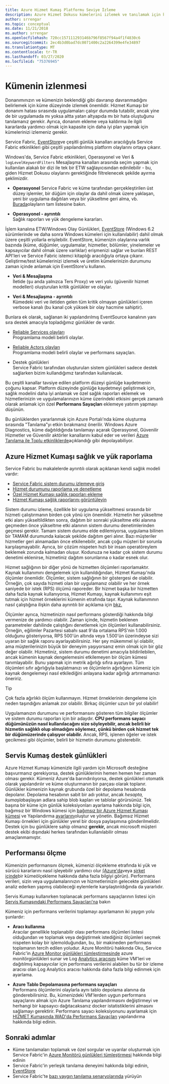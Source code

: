 ```yaml
---
title: Azure Hizmet Kumaş Platformu Seviye İzleme
description: Azure Hizmet Dokusu kümelerini izlemek ve tanılamak için kullanılan platform düzeyindeki olaylar ve günlükler hakkında bilgi edinin.
author: srrengar
ms.topic: conceptual
ms.date: 11/21/2018
ms.author: srrengar
ms.openlocfilehash: 720cc157111293146b796f8567f94a4f1f4830c6
ms.sourcegitcommit: 2ec4b3d0bad7dc0071400c2a2264399e4fe34897
ms.translationtype: MT
ms.contentlocale: tr-TR
ms.lasthandoff: 03/27/2020
ms.locfileid: "75376945"
---
```

# <a name="monitoring-the-cluster"></a>Kümenin izlenmesi

Donanımınızın ve kümenizin beklendiği gibi davranıp davranmadığını belirlemek için küme düzeyinde izlemek önemlidir. Hizmet Kumaşı bir donanım hatası sırasında uygulamaları çalışır durumda tutabilir, ancak yine de bir uygulamada mı yoksa altta yatan altyapıda mı bir hata oluştuğunu tanılamanız gerekir. Ayrıca, donanım ekleme veya kaldırma ile ilgili kararlarda yardımcı olmak için kapasite için daha iyi plan yapmak için kümelerinizi izlemeniz gerekir.

Service Fabric, [EventStore](service-fabric-diagnostics-events.md)ve çeşitli günlük kanalları aracılığıyla Service Fabric etkinlikleri gibi çeşitli yapılandırılmış platform olaylarını ortaya çıkarır. 

Windows'da, Service Fabric etkinlikleri, Operasyonel ve Veri & `logLevelKeywordFilters` Mesajlaşma kanalları arasında seçim yapmak için kullanılan alakalı bir dizi ile tek bir ETW sağlayıcısından edinilebilir - bu, giden Hizmet Dokusu olaylarını gerektiğinde filtrelenecek şekilde ayırma şeklimizdir.

* **Operasyonel** Service Fabric ve küme tarafından gerçekleştirilen üst düzey işlemler, bir düğüm için olaylar da dahil olmak üzere yaklaşan, yeni bir uygulama dağıtılan veya bir yükseltme geri alma, vb. [Burada](service-fabric-diagnostics-event-generation-operational.md)olayların tam listesine bakın.  

* **Operasyonel - ayrıntılı**  
Sağlık raporları ve yük dengeleme kararları.

İşlem kanalına ETW/Windows Olay Günlükleri, [EventStore](service-fabric-diagnostics-eventstore.md) (Windows 6.2 sürümlerinde ve daha sonra Windows kümeleri için kullanılabilir) dahil olmak üzere çeşitli yollarla erişilebilir. EventStore, kümenizin olaylarına varlık bazında (küme, düğümler, uygulamalar, hizmetler, bölümler, yinelemeler ve kapsayıcılar dahil olmak üzere varlıklar) erişmenizi sağlar ve bunları REST API'leri ve Service Fabric istemci kitaplığı aracılığıyla ortaya çıkarır. Geliştirme/test kümelerinizi izlemek ve üretim kümelerinizin durumunu zaman içinde anlamak için EventStore'u kullanın.

* **Veri & Mesajlaşma**  
İletide (şu anda yalnızca Ters Proxy) ve veri yolu (güvenilir hizmet modelleri) oluşturulan kritik günlükler ve olaylar.

* **Veri & Mesajlaşma - ayrıntılı**  
Kümedeki veri ve iletiden gelen tüm kritik olmayan günlükleri içeren verbose kanalı (bu kanal çok yüksek bir olay hacmine sahiptir).

Bunlara ek olarak, sağlanan iki yapılandırılmış EventSource kanalının yanı sıra destek amacıyla topladığımız günlükler de vardır.

* [Reliable Services olayları](service-fabric-reliable-services-diagnostics.md)  
Programlama modeli belirli olaylar.

* [Reliable Actors olayları](service-fabric-reliable-actors-diagnostics.md)  
Programlama modeli belirli olaylar ve performans sayaçları.

* Destek günlükleri  
Service Fabric tarafından oluşturulan sistem günlükleri sadece destek sağlarken bizim kullandığımız tarafından kullanılacak.

Bu çeşitli kanallar tavsiye edilen platform düzeyi günlüğe kaydetmenin çoğunu kapsar. Platform düzeyinde günlüğe kaydetmeyi geliştirmek için, sağlık modelini daha iyi anlamak ve özel sağlık raporları eklemek ve hizmetlerinizin ve uygulamalarınızın küme üzerindeki etkisini gerçek zamanlı olarak anlamak için özel **Performans Sayaçları** eklemeye yatırım yapmayı düşünün.

Bu günlüklerden yararlanmak için Azure Portalı'nda küme oluşturma sırasında "Tanılama"yı etkin bırakmanız önerilir. Windows Azure Diagnostics, küme dağıtıldığında tanılamayı açarak Operasyonel, Güvenilir Hizmetler ve Güvenilir aktörler kanallarını kabul eder ve verileri [Azure Tanılama ile Toplu etkinliklerde](service-fabric-diagnostics-event-aggregation-wad.md)açıklandığı gibi depolayabiliyor.

## <a name="azure-service-fabric-health-and-load-reporting"></a>Azure Hizmet Kumaşı sağlık ve yük raporlama

Service Fabric bu makalelerde ayrıntılı olarak açıklanan kendi sağlık modeli vardır:

- [Service Fabric sistem durumu izlemeye giriş](service-fabric-health-introduction.md)
- [Hizmet durumunu raporlama ve denetleme](service-fabric-diagnostics-how-to-report-and-check-service-health.md)
- [Özel Hizmet Kumaşı sağlık raporları ekleme](service-fabric-report-health.md)
- [Hizmet Kumaşı sağlık raporlarını görüntüleyin](service-fabric-view-entities-aggregated-health.md)

Sistem durumu izleme, özellikle bir uygulama yükseltmesi sırasında bir hizmeti çalıştırmanın birden çok yönü için önemlidir. Hizmetin her yükseltme etki alanı yükseltildikten sonra, dağıtım bir sonraki yükseltme etki alanına geçmeden önce yükseltme etki alanının sistem durumu denetimlerinden geçmesi gerekir. Tamam sistem durumu elde edilemiyorsa, uygulama bilinen bir TAMAM durumunda kalacak şekilde dağıtım geri alınır. Bazı müşteriler hizmetler geri alınamadan önce etkilenebilir, ancak çoğu müşteri bir sorunla karşılaşmayabilir. Ayrıca, bir çözüm nispeten hızlı bir insan operatöreylem beklemek zorunda kalmadan oluşur. Kodunuza ne kadar çok sistem durumu denetimi eklenirse, hizmetiniz dağıtım sorunlarına o kadar esnek olur.

Hizmet sağlığının bir diğer yönü de hizmetten ölçümleri raporlamaktır. Kaynak kullanımını dengelemek için kullanıldığından, Hizmet Kumaşı'nda ölçümler önemlidir. Ölçümler, sistem sağlığının bir göstergesi de olabilir. Örneğin, çok sayıda hizmeti olan bir uygulamanız olabilir ve her örnek saniyede bir istek (RPS) ölçümü raporeder. Bir hizmet başka bir hizmetten daha fazla kaynak kullanıyorsa, Hizmet Kumaşı, kaynak kullanımını eşit tutmak için hizmet örneklerini kümenin etrafında taşır. Kaynak kullanımının nasıl çalıştığına ilişkin daha ayrıntılı bir açıklama için [bkz.](service-fabric-cluster-resource-manager-metrics.md)

Ölçümler ayrıca, hizmetinizin nasıl performans gösterdiği hakkında bilgi vermenize de yardımcı olabilir. Zaman içinde, hizmetin beklenen parametreler dahilinde çalıştığını denetlemek için ölçümleri kullanabilirsiniz. Örneğin, eğilimler Pazartesi sabahı saat 9'da ortalama RPS'nin 1.000 olduğunu gösteriyorsa, RPS 500'ün altında veya 1.500'ün üzerindeyse sizi uyaran bir sağlık raporu ayarlayabilirsiniz. Her şey mükemmel iyi olabilir, ama müşterilerinizin büyük bir deneyim yaşıyorsanız emin olmak için bir göz değer olabilir. Hizmetiniz, sistem durumu denetimi amacıyla bildirilebilen, ancak kümenin kaynak dengelemesini etkilemeyen bir ölçüm kümesi tanımlayabilir. Bunu yapmak için metrik ağırlığı sıfıra ayarlayın. Tüm ölçümleri sıfır ağırlığıyla başlatmanızı ve ölçümlerin ağırlığının kümeniz için kaynak dengelemeyi nasıl etkilediğini anlayana kadar ağırlığı artırmamanızı öneririz.

> [!TIP]
> Çok fazla ağırlıklı ölçüm kullanmayın. Hizmet örneklerinin dengeleme için neden taşındığını anlamak zor olabilir. Birkaç ölçümler uzun bir yol olabilir!

Uygulamanızın durumunu ve performansını gösteren tüm bilgiler ölçümler ve sistem durumu raporları için bir adaydır. **CPU performans sayacı düğümünüzün nasıl kullanılacağını size söyleyebilir, ancak belirli bir hizmetin sağlıklı olup olmadığını söylemez, çünkü birden çok hizmet tek bir düğümüzerinde çalışıyor olabilir.** Ancak, RPS, işlenen öğeler ve istek gecikmesi gibi ölçümler, belirli bir hizmetin durumunu gösterebilir.

## <a name="service-fabric-support-logs"></a>Servis Kumaş destek günlükleri

Azure Hizmet Kumaşı kümenizle ilgili yardım için Microsoft desteğine başvurmanız gerekiyorsa, destek günlüklerinin hemen hemen her zaman olması gerekir. Kümeniz Azure'da barındırılıyorsa, destek günlükleri otomatik olarak yapılandırılır ve küme oluşturmanın bir parçası olarak toplanır. Günlükler kümenizin kaynak grubunda özel bir depolama hesabında depolanır. Depolama hesabının sabit bir adı yoktur, ancak *hesapta, kumaşla*başlayan adlara sahip blob kapları ve tablolar görürsünüz. Tek başına bir küme için günlük koleksiyonları ayarlama hakkında bilgi için, bağımsız bir Windows kümesi için [bağımsız bir Azure Hizmet Kumaşı kümesi](service-fabric-cluster-creation-for-windows-server.md) ve Yapılandırma [ayarlarını](service-fabric-cluster-manifest.md)oluştur ve yönetin. Bağımsız Hizmet Kumaşı örnekleri için günlükler yerel bir dosya paylaşımına gönderilmelidir. Destek için bu günlüklere sahip olmanız **gerekir,** ancak microsoft müşteri destek ekibi dışındaki herkes tarafından kullanılabilir olması amaçlanmamıştır.

## <a name="measuring-performance"></a>Performansı ölçme

Kümenizin performansını ölçmek, kümenizi ölçekleme etrafında ki yük ve sürücü kararlarını nasıl işleyebilir yardımcı olur [(Azure'da](service-fabric-cluster-scale-up-down.md)veya [şirket içinde](service-fabric-cluster-windows-server-add-remove-nodes.md)bir kümeölçekleme hakkında daha fazla bilgiyi görün). Performans verileri, sizin veya uygulamalarınızın ve hizmetlerinizin gelecekte günlükleri analiz ederken yapmış olabileceği eylemlerle karşılaştırıldığında da yararlıdır. 

Servis Kumaşı kullanırken toplanacak performans sayaçlarının listesi için [Servis Kumaşındaki Performans Sayaçları'na](service-fabric-diagnostics-event-generation-perf.md) bakın

Kümeniz için performans verilerini toplamayı ayarlamanın iki yaygın yolu şunlardır:

* **Aracı kullanma**  
Aracılar genellikle toplanabilir olası performans ölçümleri listesi olduğundan ve toplamak veya değiştirmek istediğiniz ölçümleri seçmek nispeten kolay bir işlemolduğundan, bu, bir makineden performans toplamanın tercih edilen yoludur. Azure Monitörü hakkında Oku, Service Fabric'in [Azure Monitor günlükleri tümleştirmesinde](service-fabric-diagnostics-event-analysis-oms.md) azure monitörgünlükleri sunar ve Log [Analytics aracısını](../log-analytics/log-analytics-windows-agent.md) küme VM'leri ve dağıtılmış kapsayıcılar için performans verilerini alabilen bu tür bir izleme aracısı olan Log Analytics aracısı hakkında daha fazla bilgi edinmek için ayarlama.

* **Azure Tablo Depolamasına performans sayaçları**  
Performans ölçümlerini olaylarla aynı tablo depolama alanına da gönderebilirsiniz. Bu, kümenizdeki VM'lerden uygun performans sayaçlarını almak için Azure Tanılama yapılandırmasını değiştirmeyi ve herhangi bir kapsayıcı dağıtacaksanız docker istatistiklerini almasını sağlamayı gerektirir. Performans sayacı koleksiyonunu ayarlamak için [HIZMET Kumaşında WAD'da Performans Sayaçları](service-fabric-diagnostics-event-aggregation-wad.md) yapılandırma hakkında bilgi edinin.

## <a name="next-steps"></a>Sonraki adımlar

* Küme tanılamaları toplamak ve özel sorgular ve uyarılar oluşturmak için Service Fabric'in [Azure Monitörü günlükleri tümleştirmesi](service-fabric-diagnostics-event-analysis-oms.md) hakkında bilgi edinin
* Service Fabric'in yerleşik tanılama deneyimi hakkında bilgi edinin, [EventStore](service-fabric-diagnostics-eventstore.md)
* Service Fabric'te [bazı yaygın tanılama senaryolarında](service-fabric-diagnostics-common-scenarios.md) yürüyün
